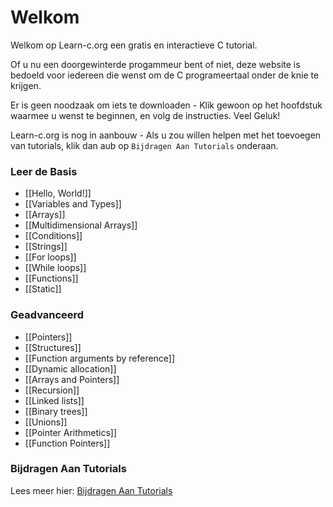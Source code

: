 # Welkom

Welkom op Learn-c.org een gratis en interactieve C tutorial.

Of u nu een doorgewinterde progammeur bent of niet, deze website is bedoeld voor iedereen die wenst om de C programeertaal onder de knie te krijgen.

Er is geen noodzaak om iets te downloaden - Klik gewoon op het hoofdstuk waarmee u wenst te beginnen, en volg de instructies. Veel Geluk!

Learn-c.org is nog in aanbouw - Als u zou willen helpen met het toevoegen van tutorials, klik dan aub op `Bijdragen Aan Tutorials` onderaan.

### Leer de Basis

- [[Hello, World!]]
- [[Variables and Types]]
- [[Arrays]]
- [[Multidimensional Arrays]]
- [[Conditions]]
- [[Strings]]
- [[For loops]]
- [[While loops]]
- [[Functions]]
- [[Static]]

### Geadvanceerd

- [[Pointers]]
- [[Structures]]
- [[Function arguments by reference]]
- [[Dynamic allocation]]
- [[Arrays and Pointers]]
- [[Recursion]]
- [[Linked lists]]
- [[Binary trees]]
- [[Unions]]
- [[Pointer Arithmetics]]
- [[Function Pointers]]

### Bijdragen Aan Tutorials

Lees meer hier: [Bijdragen Aan Tutorials]()
